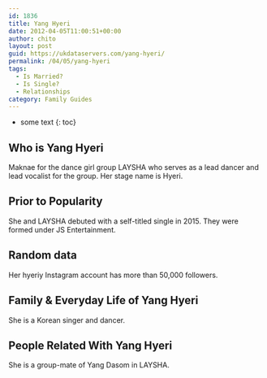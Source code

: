 ```yaml
---
id: 1836
title: Yang Hyeri
date: 2012-04-05T11:00:51+00:00
author: chito
layout: post
guid: https://ukdataservers.com/yang-hyeri/
permalink: /04/05/yang-hyeri
tags:
  - Is Married?
  - Is Single?
  - Relationships
category: Family Guides
---
```


* some text
{: toc}
          
          
## Who is  Yang Hyeri
                  
                  
                  
Maknae for the dance girl group LAYSHA who serves as a lead dancer and lead vocalist for the group. Her stage name is Hyeri.
                  
                
                
                
## Prior to Popularity 
                  
                  
                  
She and LAYSHA debuted with a self-titled single in 2015. They were formed under JS Entertainment.
                  
                
                
                
## Random data 
                  
                  
                  
Her hyeriy Instagram account has more than 50,000 followers.
                  
                
                
                
## Family & Everyday Life of Yang Hyeri
                  
                  
                  
She is a Korean singer and dancer.
                  
                
                
                
## People Related With  Yang Hyeri
                  
                  
                  
She is a group-mate of Yang Dasom in LAYSHA.
                  
                
              
            
          
          
          
    
    
  
